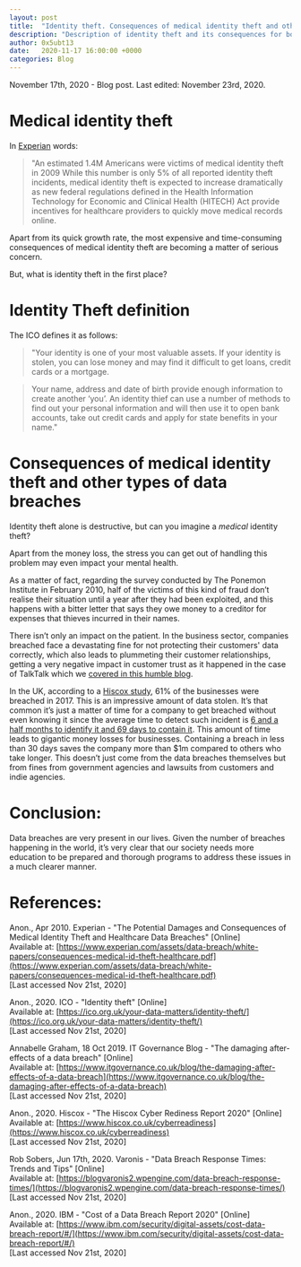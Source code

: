 ```yaml
---
layout: post
title:  "Identity theft. Consequences of medical identity theft and other data breaches"
description: "Description of identity theft and its consequences for both individuals and companies"
author: 0x5ubt13
date:   2020-11-17 16:00:00 +0000
categories: Blog
---
```


November 17th, 2020 - Blog post. Last edited: November 23rd, 2020.

# Medical identity theft

In [Experian](https://www.experian.com/) words:

> "An estimated 1.4M Americans were victims of medical identity theft in 2009
> While this number is only 5% of all reported identity theft incidents, medical identity theft is expected to increase dramatically as new federal regulations defined in the Health Information Technology for Economic and Clinical Health (HITECH) Act provide incentives for healthcare providers to quickly move medical records online. 

Apart from its quick growth rate, the most expensive and time-consuming consequences of medical identity theft are becoming a matter of serious concern.

But, what is identity theft in the first place?


# Identity Theft definition

The ICO defines it as follows:
> "Your identity is one of your most valuable assets. If your identity is stolen, you can lose money and may find it difficult to get loans, credit cards or a mortgage.

> Your name, address and date of birth provide enough information to create another ‘you’. An identity thief can use a number of methods to find out your personal information and will then use it to open bank accounts, take out credit cards and apply for state benefits in your name."

# Consequences of medical identity theft and other types of data breaches

Identity theft alone is destructive, but can you imagine a *medical* identity theft?

Apart from the money loss, the stress you can get out of handling this problem may even impact your mental health.

As a matter of fact, regarding the survey conducted by The Ponemon Institute in February 2010, half of the victims of this kind of fraud don’t realise their situation until a year after they had been exploited, and this happens with a bitter letter that says they owe money to a creditor for expenses that thieves incurred in their names.

There isn’t only an impact on the patient. In the business sector, companies breached face a devastating fine for not protecting their customers' data correctly, which also leads to plummeting their customer relationships, getting a very negative impact in customer trust as it happened in the case of TalkTalk which we [covered in this humble blog](https://0x5ubt13.github.io/blog/2020/11/10/Talk-Talk-(2015-Data-Breach).html).

In the UK, according to a [Hiscox study](https://www.hiscox.co.uk/cyberreadiness), 61% of the businesses were breached in 2017. This is an impressive amount of data stolen. It’s that common it’s just a matter of time for a company to get breached without even knowing it since the average time to detect such incident is [6 and a half months to identify it and 69 days to contain it](https://blogvaronis2.wpengine.com/data-breach-response-times/). This amount of time leads to gigantic money losses for businesses. Containing a breach in less than 30 days saves the company more than $1m compared to others who take longer. This doesn’t just come from the data breaches themselves but from fines from government agencies and lawsuits from customers and indie agencies.


# Conclusion:
Data breaches are very present in our lives. Given the number of breaches happening in the world, it’s very clear that our society needs more education to be prepared and thorough programs to address these issues in a much clearer manner.


# References:

Anon., Apr 2010. Experian - "The Potential Damages and Consequences of Medical Identity Theft and Healthcare Data Breaches" [Online] \
Available at: [https://www.experian.com/assets/data-breach/white-papers/consequences-medical-id-theft-healthcare.pdf](https://www.experian.com/assets/data-breach/white-papers/consequences-medical-id-theft-healthcare.pdf) \
[Last accessed Nov 21st, 2020]

Anon., 2020. ICO - "Identity theft" [Online] \
Available at: [https://ico.org.uk/your-data-matters/identity-theft/](https://ico.org.uk/your-data-matters/identity-theft/) \
[Last accessed Nov 21st, 2020]

Annabelle Graham, 18 Oct 2019. IT Governance Blog - "The damaging after-effects of a data breach" [Online] \
Available at: [https://www.itgovernance.co.uk/blog/the-damaging-after-effects-of-a-data-breach](https://www.itgovernance.co.uk/blog/the-damaging-after-effects-of-a-data-breach) \
[Last accessed Nov 21st, 2020]

Anon., 2020. Hiscox - "The Hiscox Cyber Rediness Report 2020" [Online] \
Available at: [https://www.hiscox.co.uk/cyberreadiness](https://www.hiscox.co.uk/cyberreadiness) \
[Last accessed Nov 21st, 2020]

Rob Sobers, Jun 17th, 2020. Varonis - "Data Breach Response Times: Trends and Tips" [Online] \
Available at: [https://blogvaronis2.wpengine.com/data-breach-response-times/](https://blogvaronis2.wpengine.com/data-breach-response-times/) \
[Last accessed Nov 21st, 2020]

Anon., 2020. IBM - "Cost of a Data Breach Report 2020" [Online] \
Available at: [https://www.ibm.com/security/digital-assets/cost-data-breach-report/#/](https://www.ibm.com/security/digital-assets/cost-data-breach-report/#/) \
[Last accessed Nov 21st, 2020]
